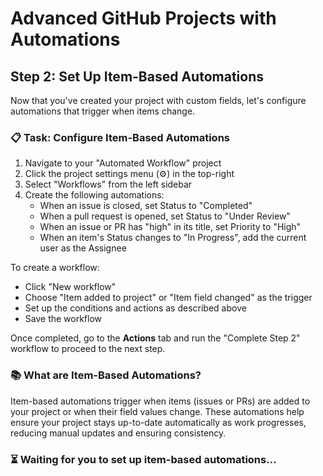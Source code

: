 # Advanced GitHub Projects with Automations

## Step 2: Set Up Item-Based Automations
Now that you've created your project with custom fields, let's configure automations that trigger when items change.

### 📋 Task: Configure Item-Based Automations
1. Navigate to your "Automated Workflow" project
2. Click the project settings menu (⚙️) in the top-right
3. Select "Workflows" from the left sidebar
4. Create the following automations:
   - When an issue is closed, set Status to "Completed"
   - When a pull request is opened, set Status to "Under Review"
   - When an issue or PR has "high" in its title, set Priority to "High"
   - When an item's Status changes to "In Progress", add the current user as the Assignee

To create a workflow:
- Click "New workflow"
- Choose "Item added to project" or "Item field changed" as the trigger
- Set up the conditions and actions as described above
- Save the workflow

Once completed, go to the **Actions** tab and run the "Complete Step 2" workflow to proceed to the next step.

### 📚 What are Item-Based Automations?
Item-based automations trigger when items (issues or PRs) are added to your project or when their field values change. These automations help ensure your project stays up-to-date automatically as work progresses, reducing manual updates and ensuring consistency.

### ⏳ Waiting for you to set up item-based automations...

<!-- STEP: 2 -->